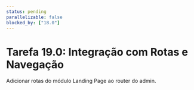 ```yaml
---
status: pending
parallelizable: false
blocked_by: ["18.0"]
---
```

# Tarefa 19.0: Integração com Rotas e Navegação
Adicionar rotas do módulo Landing Page ao router do admin.
